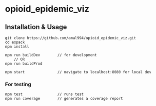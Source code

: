 # opioid_epidemic_viz

## Installation & Usage

    git clone https://github.com/amal994/opioid_epidemic_viz.git
    cd expack
    npm install
    
    npm run buildDev        // for development
        // OR
    npm run buildProd
    
    npm start               // navigate to localhost:8080 for local dev

### For testing

    npm test                // runs test
    npm run coverage        // generates a coverage report
